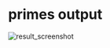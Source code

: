 # primes output
![result_screenshot](https://user-images.githubusercontent.com/40757040/47948772-059ee300-df40-11e8-8605-7039de9c8a73.png)
